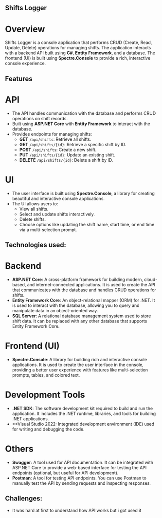 ﻿## Shifts Logger

# Overview

Shifts Logger is a console application that performs CRUD (Create, Read, Update, Delete) operations for managing shifts. The application interacts with a backend API built using **C#**, **Entity Framework**, and a database. The frontend (UI) is built using **Spectre.Console** to provide a rich, interactive console experience.

## Features

# API
- The API handles communication with the database and performs CRUD operations on shift records.
- Built using **ASP.NET Core** with **Entity Framework** to interact with the database.
- Provides endpoints for managing shifts:
  - **GET** `/api/shifts`: Retrieve all shifts.
  - **GET** `/api/shifts/{id}`: Retrieve a specific shift by ID.
  - **POST** `/api/shifts`: Create a new shift.
  - **PUT** `/api/shifts/{id}`: Update an existing shift.
  - **DELETE** `/api/shifts/{id}`: Delete a shift by ID.

# UI
- The user interface is built using **Spectre.Console**, a library for creating beautiful and interactive console applications.
- The UI allows users to:
  - View all shifts.
  - Select and update shifts interactively.
  - Delete shifts.
  - Choose options like updating the shift name, start time, or end time via a multi-selection prompt.

## Technologies used:

# Backend
- **ASP.NET Core**: A cross-platform framework for building modern, cloud-based, and internet-connected applications. It is used to create the API that communicates with the database and handles CRUD operations for shifts.
- **Entity Framework Core**: An object-relational mapper (ORM) for .NET. It is used to interact with the database, allowing you to query and manipulate data in an object-oriented way.
- **SQL Server**: A relational database management system used to store shift data. It can be replaced with any other database that supports Entity Framework Core.

# Frontend (UI)
- **Spectre.Console**: A library for building rich and interactive console applications. It is used to create the user interface in the console, providing a better user experience with features like multi-selection prompts, tables, and colored text.

# Development Tools
- **.NET SDK**: The software development kit required to build and run the application. It includes the .NET runtime, libraries, and tools for building .NET applications.
- **Visual Studio 2022: Integrated development environment (IDE) used for writing and debugging the code.

# Others
- **Swagger**: A tool used for API documentation. It can be integrated with ASP.NET Core to provide a web-based interface for testing the API endpoints (optional, but useful for API development).
- **Postman**: A tool for testing API endpoints. You can use Postman to manually test the API by sending requests and inspecting responses.

## Challenges:

- It was hard at first to understand how API works but i got used it

